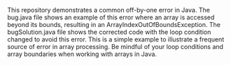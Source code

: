 This repository demonstrates a common off-by-one error in Java. The bug.java file shows an example of this error where an array is accessed beyond its bounds, resulting in an ArrayIndexOutOfBoundsException. The bugSolution.java file shows the corrected code with the loop condition changed to avoid this error. This is a simple example to illustrate a frequent source of error in array processing.  Be mindful of your loop conditions and array boundaries when working with arrays in Java.